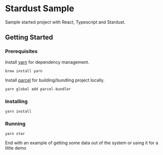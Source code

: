 # Stardust Sample

Sample started project with React, Typescript and Stardust.

## Getting Started

### Prerequisites
Install [yarn](https://yarnpkg.com/en/) for dependency management.
```
brew install yarn
```

Install [parcel](https://parceljs.org/) for building/bundling project locally.

```
yarn global add parcel-bundler
```

### Installing

```
yarn install
```

### Running

```
yarn star
```

End with an example of getting some data out of the system or using it for a little demo
